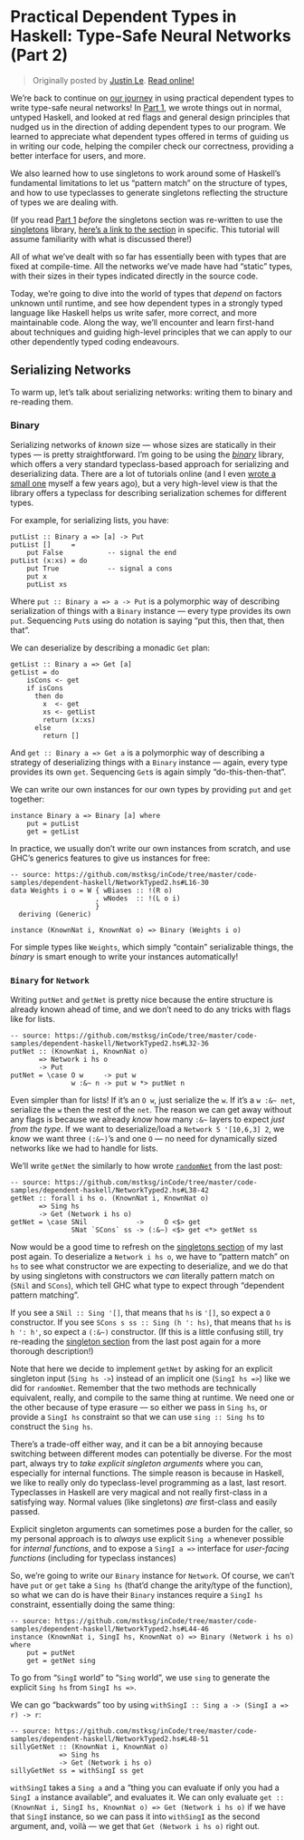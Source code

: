 Practical Dependent Types in Haskell: Type-Safe Neural Networks (Part 2)
========================================================================

> Originally posted by [Justin Le](https://blog.jle.im/).
> [Read online!](https://blog.jle.im/entry/practical-dependent-types-in-haskell-2.html)

We’re back to continue on [our
journey](https://blog.jle.im/entries/series/+practical-dependent-types-in-haskell.html)
in using practical dependent types to write type-safe neural networks! In [Part
1](https://blog.jle.im/entry/practical-dependent-types-in-haskell-1.html), we
wrote things out in normal, untyped Haskell, and looked at red flags and general
design principles that nudged us in the direction of adding dependent types to
our program. We learned to appreciate what dependent types offered in terms of
guiding us in writing our code, helping the compiler check our correctness,
providing a better interface for users, and more.

We also learned how to use singletons to work around some of Haskell’s
fundamental limitations to let us “pattern match” on the structure of types, and
how to use typeclasses to generate singletons reflecting the structure of types
we are dealing with.

(If you read [Part
1](https://blog.jle.im/entry/practical-dependent-types-in-haskell-1.html)
*before* the singletons section was re-written to use the
[singletons](https://hackage.haskell.org/package/singletons) library, [here’s a
link to the
section](https://blog.jle.im/entry/practical-dependent-types-in-haskell-1.html#singletons-and-induction)
in specific. This tutorial will assume familiarity with what is discussed
there!)

All of what we’ve dealt with so far has essentially been with types that are
fixed at compile-time. All the networks we’ve made have had “static” types, with
their sizes in their types indicated directly in the source code.

Today, we’re going to dive into the world of types that *depend* on factors
unknown until runtime, and see how dependent types in a strongly typed language
like Haskell helps us write safer, more correct, and more maintainable code.
Along the way, we’ll encounter and learn first-hand about techniques and guiding
high-level principles that we can apply to our other dependently typed coding
endeavours.

Serializing Networks
--------------------

To warm up, let’s talk about serializing networks: writing them to binary and
re-reading them.

### Binary

Serializing networks of *known* size — whose sizes are statically in their types
— is pretty straightforward. I’m going to be using the
*[binary](https://hackage.haskell.org/package/binary)* library, which offers a
very standard typeclass-based approach for serializing and deserializing data.
There are a lot of tutorials online (and I even [wrote a small
one](https://blog.jle.im/entry/streaming-huffman-compression-in-haskell-part-2-binary.html)
myself a few years ago), but a very high-level view is that the library offers a
typeclass for describing serialization schemes for different types.

For example, for serializing lists, you have:

``` {.haskell}
putList :: Binary a => [a] -> Put
putList []     =
    put False           -- signal the end
putList (x:xs) = do
    put True            -- signal a cons
    put x
    putList xs
```

Where `put :: Binary a => a -> Put` is a polymorphic way of describing
serialization of things with a `Binary` instance — every type provides its own
`put`. Sequencing `Put`s using do notation is saying “put this, then that, then
that”.

We can deserialize by describing a monadic `Get` plan:

``` {.haskell}
getList :: Binary a => Get [a]
getList = do
    isCons <- get
    if isCons
      then do
        x  <- get
        xs <- getList
        return (x:xs)
      else
        return []
```

And `get :: Binary a => Get a` is a polymorphic way of describing a strategy of
deserializing things with a `Binary` instance — again, every type provides its
own `get`. Sequencing `Get`s is again simply “do-this-then-that”.

We can write our own instances for our own types by providing `put` and `get`
together:

``` {.haskell}
instance Binary a => Binary [a] where
    put = putList
    get = getList
```

In practice, we usually don’t write our own instances from scratch, and use
GHC’s generics features to give us instances for free:

``` {.haskell}
-- source: https://github.com/mstksg/inCode/tree/master/code-samples/dependent-haskell/NetworkTyped2.hs#L16-30
data Weights i o = W { wBiases :: !(R o)
                     , wNodes  :: !(L o i)
                     }
  deriving (Generic)

instance (KnownNat i, KnownNat o) => Binary (Weights i o)

```

For simple types like `Weights`, which simply “contain” serializable things, the
*binary* is smart enough to write your instances automatically!

### `Binary` for `Network`

Writing `putNet` and `getNet` is pretty nice because the entire structure is
already known ahead of time, and we don’t need to do any tricks with flags like
for lists.

``` {.haskell}
-- source: https://github.com/mstksg/inCode/tree/master/code-samples/dependent-haskell/NetworkTyped2.hs#L32-36
putNet :: (KnownNat i, KnownNat o)
       => Network i hs o
       -> Put
putNet = \case O w     -> put w
               w :&~ n -> put w *> putNet n

```

Even simpler than for lists! If it’s an `O w`, just serialize the `w`. If it’s a
`w :&~ net`, serialize the `w` then the rest of the `net`. The reason we can get
away without any flags is because we already *know* how many `:&~` layers to
expect *just from the type*. If we want to deserialize/load a
`Network 5 '[10,6,3] 2`, we *know* we want three `(:&~)`’s and one `O` — no need
for dynamically sized networks like we had to handle for lists.

We’ll write `getNet` the similarly to how wrote
[`randomNet`](https://github.com/mstksg/inCode/tree/master/code-samples/dependent-haskell/NetworkTyped.hs#L67-75)
from the last post:

``` {.haskell}
-- source: https://github.com/mstksg/inCode/tree/master/code-samples/dependent-haskell/NetworkTyped2.hs#L38-42
getNet :: forall i hs o. (KnownNat i, KnownNat o)
       => Sing hs
       -> Get (Network i hs o)
getNet = \case SNil            ->     O <$> get
               SNat `SCons` ss -> (:&~) <$> get <*> getNet ss

```

Now would be a good time to refresh on the [singletons
section](https://blog.jle.im/entry/practical-dependent-types-in-haskell-1.html#singletons-and-induction)
of my last post again. To deserialize a `Network i hs o`, we have to “pattern
match” on `hs` to see what constructor we are expecting to deserialize, and we
do that by using singletons with constructors we *can* literally pattern match
on (`SNil` and `SCons`), which tell GHC what type to expect through “dependent
pattern matching”.

If you see a `SNil :: Sing '[]`, that means that `hs` is `'[]`, so expect a `O`
constructor. If you see `SCons s ss :: Sing (h ': hs)`, that means that `hs` is
`h ': h'`, so expect a `(:&~)` constructor. (If this is a little confusing
still, try re-reading the [singleton
section](https://blog.jle.im/entry/practical-dependent-types-in-haskell-1.html#singletons-and-induction)
from the last post again for a more thorough description!)

Note that here we decide to implement `getNet` by asking for an explicit
singleton input (`Sing hs ->`) instead of an implicit one (`SingI hs =>`) like
we did for `randomNet`. Remember that the two methods are technically
equivalent, really, and compile to the same thing at runtime. We need one or the
other because of type erasure — so either we pass in `Sing hs`, or provide a
`SingI hs` constraint so that we can use `sing :: Sing hs` to construct the
`Sing hs`.

There’s a trade-off either way, and it can be a bit annoying because switching
between different modes can potentially be diverse. For the most part, always
try to *take explicit singleton arguments* where you can, especially for
internal functions. The simple reason is because in Haskell, we like to really
only do typeclass-level programming as a last, last resort. Typeclasses in
Haskell are very magical and not really first-class in a satisfying way. Normal
values (like singletons) *are* first-class and easily passed.

Explicit singleton arguments can sometimes pose a burden for the caller, so my
personal approach is to *always* use explicit `Sing a` whenever possible for
*internal functions*, and to expose a `SingI a =>` interface for *user-facing
functions* (including for typeclass instances)

So, we’re going to write our `Binary` instance for `Network`. Of course, we
can’t have `put` or `get` take a `Sing hs` (that’d change the arity/type of the
function), so what we can do is have their `Binary` instances require a
`SingI hs` constraint, essentially doing the same thing:

``` {.haskell}
-- source: https://github.com/mstksg/inCode/tree/master/code-samples/dependent-haskell/NetworkTyped2.hs#L44-46
instance (KnownNat i, SingI hs, KnownNat o) => Binary (Network i hs o) where
    put = putNet
    get = getNet sing

```

To go from “`SingI` world” to “`Sing` world”, we use `sing` to generate the
explicit `Sing hs` from `SingI hs =>`.

We can go “backwards” too by using `withSingI :: Sing a -> (SingI a => r) -> r`:

``` {.haskell}
-- source: https://github.com/mstksg/inCode/tree/master/code-samples/dependent-haskell/NetworkTyped2.hs#L48-51
sillyGetNet :: (KnownNat i, KnownNat o)
            => Sing hs
            -> Get (Network i hs o)
sillyGetNet ss = withSingI ss get

```

`withSingI` takes a `Sing a` and a “thing you can evaluate if only you had a
`SingI a` instance available”, and evaluates it. We can only evaluate
`get :: (KnownNat i, SingI hs, KnownNat o) => Get (Network i hs o)` if we have
that `SingI` instance, so we can pass it into `withSingI` as the second
argument, and, voilà — we get that `Get (Network i hs o)` right out.

<!-- At the Boundary -->
<!-- --------------- -->
<!-- There's a sort of mode of thinking that comes with -->
<!-- You can see in the last post a definite demarcation of two "worlds": the world -->
<!-- of "untyped", non-dependently typed programming, and the world of typed, -->
<!-- dependently typed programming. -->
<!-- So far we've worked completely -->
<!-- When I first heard about types that depend on runtime values, my mind -->
<!-- immediately jumped to the idea of dynamic types ... which is, of course, the -->
<!-- thing that all Haskellers are indoctrinated to hate from day 1.  But -->
<!-- sameNat and existentials -->

